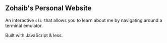 ## Zohaib's Personal Website

An interactive `cli `that allows you to learn about me by navigating around a terminal emulator.

Built with JavaScript & less.